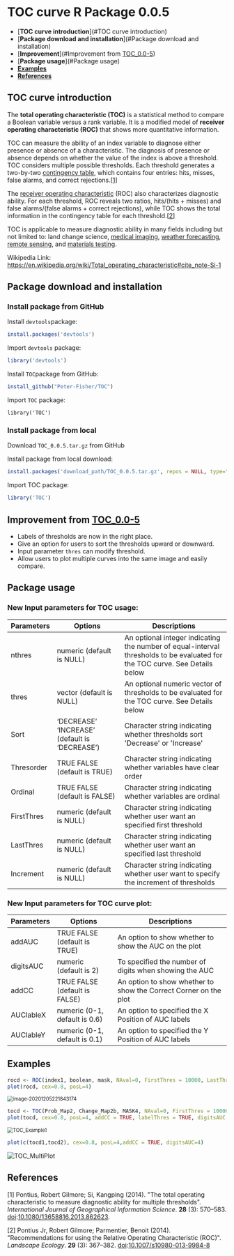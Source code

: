 

# TOC curve R Package 0.0.5

* [**TOC curve introduction**](#TOC curve introduction)
* [**Package download and installation**](#Package download and installation)
* [**Improvement**](#Improvement from  [TOC_0.0-5](https://cran.r-project.org/web/packages/TOC/index.html))
* [**Package usage**](#Package usage)
* [**Examples**](#Examples)
* [**References**](#References)

## TOC curve introduction

The **total operating characteristic (TOC)** is a statistical method to compare a Boolean variable versus a rank variable. It is a modified model of **receiver operating characteristic (ROC)** that shows more quantitative information.

TOC can measure the ability of an index variable to diagnose either presence or absence of a characteristic. The diagnosis of presence or absence depends on whether the value of the index is above a threshold. TOC considers multiple possible thresholds. Each threshold generates a two-by-two [contingency table](https://en.wikipedia.org/wiki/Contingency_table), which contains four entries: hits, misses, false alarms, and correct rejections.[[1\]](https://doi.org/10.1080%2F13658816.2013.862623)

The [receiver operating characteristic](https://en.wikipedia.org/wiki/Receiver_operating_characteristic) (ROC) also characterizes diagnostic ability. For each threshold, ROC reveals two ratios, hits/(hits + misses) and false alarms/(false alarms + correct rejections), while TOC shows the total information in the contingency table for each threshold.[[2\]](https://doi.org/10.1007%2Fs10980-013-9984-8) 

TOC is applicable to measure diagnostic ability in many fields including but not limited to: land change science, [medical imaging](https://en.wikipedia.org/wiki/Medical_imaging), [weather forecasting](https://en.wikipedia.org/wiki/Weather_forecasting), [remote sensing](https://en.wikipedia.org/wiki/Remote_sensing), and [materials testing](https://en.wikipedia.org/wiki/Materials_testing).

Wikipedia Link: https://en.wikipedia.org/wiki/Total_operating_characteristic#cite_note-Si-1

## Package download and installation

### Install package from GitHub

Install `devtools`package:

```R
install.packages('devtools')
```

Import `devtools` package:

```R
library('devtools')
```

Install `TOC`package from GitHub:

```R
install_github("Peter-Fisher/TOC")
```

Import `TOC` package:

```
library('TOC')
```

### Install package from local

Download `TOC_0.0.5.tar.gz` from GitHub

Install package from local download:

```R
install.packages('download_path/TOC_0.0.5.tar.gz', repos = NULL, type="source")
```

Import TOC package:

```R
library('TOC')
```

## Improvement from  [TOC_0.0-5](https://cran.r-project.org/web/packages/TOC/index.html)

- Labels of thresholds are now in the right place. 
- Give an option for users to sort the thresholds upward or downward.
- Input parameter `thres` can modify threshold.
- Allow users to plot multiple curves into the same image and easily compare.

## Package usage

### New Input parameters for TOC usage:

| Parameters | Options                                       | Descriptions                                                 |
| ---------- | --------------------------------------------- | ------------------------------------------------------------ |
| nthres     | numeric (default is NULL)                     | An optional integer indicating the number of equal-interval thresholds to be evaluated for the TOC curve. See Details below |
| thres      | vector (default is NULL)                      | An optional numeric vector of thresholds to be evaluated for the TOC curve. See Details below |
| Sort       | ‘DECREASE’ ‘INCREASE’ (default is ‘DECREASE’) | Character string indicating whether thresholds sort 'Decrease' or 'Increase' |
| Thresorder | TRUE FALSE (default is TRUE)                  | Character string indicating whether variables have clear order |
| Ordinal    | TRUE FALSE (default is FALSE)                 | Character string indicating whether variables are ordinal    |
| FirstThres | numeric (default is NULL)                     | Character string indicating whether user want an specified first threshold |
| LastThres  | numeric (default is NULL)                     | Character string indicating whether user want an specified last threshold |
| Increment  | numeric (default is NULL)                     | Character string indicating whether user want to specify the increment of thresholds |

### New Input parameters for TOC curve plot:

| Parameters | Options                       | Descriptions                                                 |
| ---------- | ----------------------------- | ------------------------------------------------------------ |
| addAUC     | TRUE FALSE (default is TRUE)  | An option to show whether to show the AUC on the plot        |
| digitsAUC  | numeric (default is 2)        | To specified the number of digits when showing the AUC       |
| addCC      | TRUE FALSE (default is FALSE) | An option to show whether to show the Correct Corner on the plot |
| AUClableX  | numeric (0-1, default is 0.6) | An option to specified the X Position of AUC labels          |
| AUClableY  | numeric (0-1, default is 0.1) | An option to specified the Y Position of AUC labels          |



## Examples

```R
rocd <- ROC(index1, boolean, mask, NAval=0, FirstThres = 10000, LastThres = 50000, Increment = 5000, sort='DECREASE')
plot(rocd, cex=0.8, posL=4)
```

<img src="imgs\ROC_Example1.png" alt="image-20201205221843174" style="zoom: 80%;" />

```R
tocd <- TOC(Prob_Map2, Change_Map2b, MASK4, NAval=0, FirstThres = 10000, LastThres = 50000, Increment = 5000, sort='DECREASE')
plot(tocd, cex=0.8, posL=4, addCC = TRUE, labelThres = TRUE, digitsAUC = 4)
```

<img src="imgs\TOC_Example1.png" alt="TOC_Example1" style="zoom: 80%;" />

```R
plot(c(tocd1,tocd2), cex=0.8, posL=4,addCC = TRUE, digitsAUC=4)
```

![TOC_MultiPlot](imgs\TOC_MultiPlot.png)

## References

[1] Pontius, Robert Gilmore; Si, Kangping (2014). "The total operating characteristic to measure diagnostic ability for multiple thresholds". *International Journal of Geographical Information Science*. **28** (3): 570–583. [doi](https://en.wikipedia.org/wiki/Doi_(identifier)):[10.1080/13658816.2013.862623](https://doi.org/10.1080%2F13658816.2013.862623).

[2]  Pontius Jr, Robert Gilmore; Parmentier, Benoit (2014). "Recommendations for using the Relative Operating Characteristic (ROC)". *Landscape Ecology*. **29** (3): 367–382. [doi](https://en.wikipedia.org/wiki/Doi_(identifier)):[10.1007/s10980-013-9984-8](https://doi.org/10.1007%2Fs10980-013-9984-8)